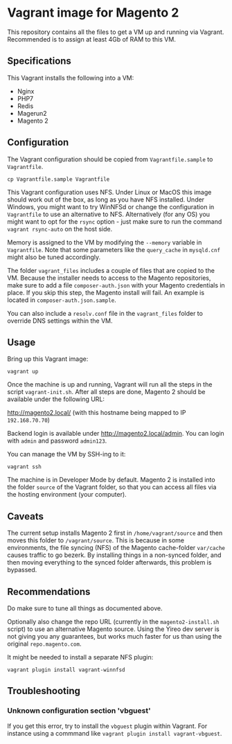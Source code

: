 # Vagrant image for Magento 2
This repository contains all the files to get a VM up and running via Vagrant. Recommended is to assign at least 4Gb of RAM to this VM.

## Specifications
This Vagrant installs the following into a VM:
- Nginx
- PHP7
- Redis
- Magerun2
- Magento 2

## Configuration
The Vagrant configuration should be copied from `Vagrantfile.sample` to `Vagrantfile`.

    cp Vagrantfile.sample Vagrantfile

This Vagrant configuration uses NFS. Under Linux or MacOS this image should work out of the box, as long
as you have NFS installed. Under Windows, you might want to try WinNFSd or change the configuration in 
`Vagrantfile` to use an alternative to NFS. Alternatively (for any OS) you might want to opt for the `rsync` option -
just make sure to run the command `vagrant rsync-auto` on the host side.

Memory is assigned to the VM by modifying the `--memory` variable in `Vagrantfile`. Note that some
parameters like the `query_cache` in `mysqld.cnf` might also be tuned accordingly.

The folder `vagrant_files` includes a couple of files that are copied to the VM. Because the installer needs
to access to the Magento repositories, make sure to add a file `composer-auth.json` with your Magento
credentials in place. If you skip this step, the Magento install will fail. An example is located in
`composer-auth.json.sample`.

You can also include a `resolv.conf` file in the `vagrant_files` folder to override DNS settings within the VM.

## Usage
Bring up this Vagrant image:

    vagrant up

Once the machine is up and running, Vagrant will run all the steps in the script `vagrant-init.sh`. After
all steps are done, Magento 2 should be available under the following URL:

http://magento2.local/ (with this hostname being mapped to IP `192.168.70.70`)

Backend login is available under http://magento2.local/admin. You can login with `admin` and password `admin123`.

You can manage the VM by SSH-ing to it:

    vagrant ssh

The machine is in Developer Mode by default. Magento 2 is installed into the folder `source` of the
Vagrant folder, so that you can access all files via the hosting environment (your computer).

## Caveats
The current setup installs Magento 2 first in `/home/vagrant/source` and then moves this folder to `/vagrant/source`.
This is because in some environments, the file syncing (NFS) of the Magento cache-folder `var/cache` causes traffic to
go bezerk. By installing things in a non-synced folder, and then moving everything to the synced folder afterwards, this
problem is bypassed.

## Recommendations
Do make sure to tune all things as documented above.

Optionally also change the repo URL (currently in the `magento2-install.sh` script) to use an alternative Magento source. Using the
  Yireo dev server is not giving you any guarantees, but works much faster for us than using the original `repo.magento.com`.

It might be needed to install a separate NFS plugin:

    vagrant plugin install vagrant-winnfsd

## Troubleshooting
### Unknown configuration section 'vbguest'
If you get this error, try to install the `vbguest` plugin within
Vagrant. For instance using a commmand like `vagrant plugin install
vagrant-vbguest`.
